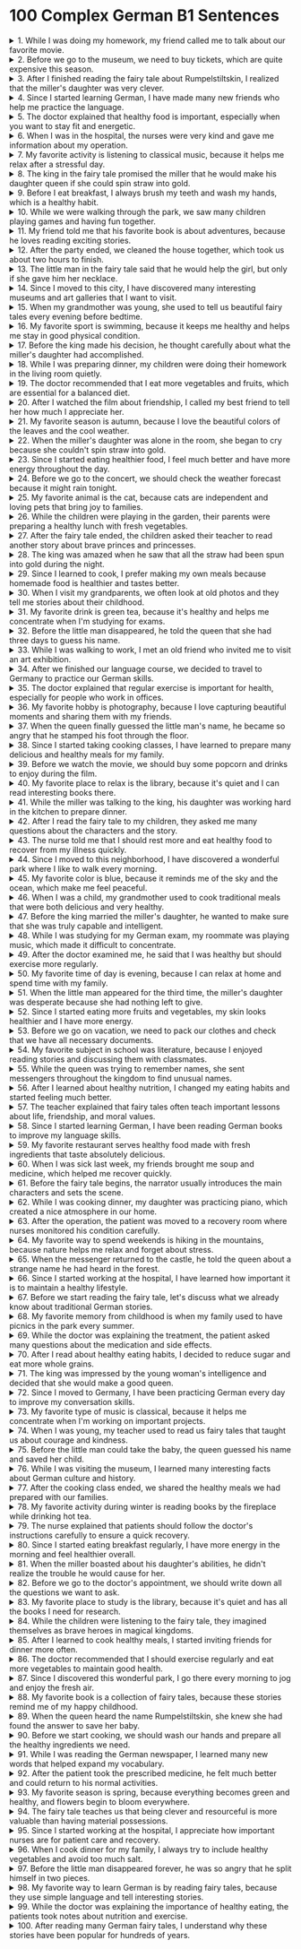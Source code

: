 # 100 Complex German B1 Sentences

<details>
<summary>1. While I was doing my homework, my friend called me to talk about our favorite movie.</summary>

- Während ich meine Hausaufgaben machte, rief mich mein Freund an, um über unseren Lieblingsfilm zu sprechen.  
- Während ich meine Hausaufgaben gemacht habe, hat mich mein Freund angerufen, um über unseren Lieblingsfilm zu sprechen.
</details>

<details>
<summary>2. Before we go to the museum, we need to buy tickets, which are quite expensive this season.</summary>

Bevor wir ins Museum gehen, müssen wir Tickets kaufen, die in dieser Jahreszeit ziemlich teuer sind.
</details>

<details>
<summary>3. After I finished reading the fairy tale about Rumpelstiltskin, I realized that the miller's daughter was very clever.</summary>

Nachdem ich das Märchen über Rumpelstilzchen gelesen hatte, erkannte ich, dass die Müllerstochter sehr klug war.
</details>

<details>
<summary>4. Since I started learning German, I have made many new friends who help me practice the language.</summary>

Seit ich Deutsch lerne, habe ich viele neue Freunde gefunden, die mir beim Üben der Sprache helfen.
</details>

<details>
<summary>5. The doctor explained that healthy food is important, especially when you want to stay fit and energetic.</summary>

Der Arzt erklärte, dass gesunde Lebensmittel wichtig sind, besonders wenn man fit und energisch bleiben möchte.
</details>

<details>
<summary>6. When I was in the hospital, the nurses were very kind and gave me information about my operation.</summary>

Als ich im Krankenhaus war, waren die Krankenschwestern sehr freundlich und gaben mir Informationen über meine Operation.
</details>

<details>
<summary>7. My favorite activity is listening to classical music, because it helps me relax after a stressful day.</summary>

Meine Lieblingsaktivität ist es, klassische Musik zu hören, weil sie mir hilft, nach einem stressigen Tag zu entspannen.
</details>

<details>
<summary>8. The king in the fairy tale promised the miller that he would make his daughter queen if she could spin straw into gold.</summary>

Der König im Märchen versprach dem Müller, dass er seine Tochter zur Königin machen würde, wenn sie Stroh zu Gold spinnen könnte.
</details>

<details>
<summary>9. Before I eat breakfast, I always brush my teeth and wash my hands, which is a healthy habit.</summary>

Bevor ich frühstücke, putze ich mir immer die Zähne und wasche mir die Hände, was eine gesunde Gewohnheit ist.
</details>

<details>
<summary>10. While we were walking through the park, we saw many children playing games and having fun together.</summary>

Während wir durch den Park spazierten, sahen wir viele Kinder, die Spiele spielten und zusammen Spaß hatten.
</details>

<details>
<summary>11. My friend told me that his favorite book is about adventures, because he loves reading exciting stories.</summary>

Mein Freund erzählte mir, dass sein Lieblingsbuch von Abenteuern handelt, weil er gerne aufregende Geschichten liest.
</details>

<details>
<summary>12. After the party ended, we cleaned the house together, which took us about two hours to finish.</summary>

Nachdem die Party zu Ende war, räumten wir das Haus zusammen auf, was uns etwa zwei Stunden kostete.
</details>

<details>
<summary>13. The little man in the fairy tale said that he would help the girl, but only if she gave him her necklace.</summary>

Das kleine Männchen im Märchen sagte, dass es dem Mädchen helfen würde, aber nur wenn sie ihm ihre Halskette gäbe.
</details>

<details>
<summary>14. Since I moved to this city, I have discovered many interesting museums and art galleries that I want to visit.</summary>

Seit ich in diese Stadt gezogen bin, habe ich viele interessante Museen und Kunstgalerien entdeckt, die ich besuchen möchte.
</details>

<details>
<summary>15. When my grandmother was young, she used to tell us beautiful fairy tales every evening before bedtime.</summary>

Als meine Großmutter jung war, erzählte sie uns jeden Abend schöne Märchen vor dem Schlafengehen.
</details>

<details>
<summary>16. My favorite sport is swimming, because it keeps me healthy and helps me stay in good physical condition.</summary>

Mein Lieblingssport ist Schwimmen, weil es mich gesund hält und mir hilft, in guter körperlicher Verfassung zu bleiben.
</details>

<details>
<summary>17. Before the king made his decision, he thought carefully about what the miller's daughter had accomplished.</summary>

Bevor der König seine Entscheidung traf, dachte er sorgfältig darüber nach, was die Müllerstochter geleistet hatte.
</details>

<details>
<summary>18. While I was preparing dinner, my children were doing their homework in the living room quietly.</summary>

Während ich das Abendessen zubereitete, machten meine Kinder ruhig ihre Hausaufgaben im Wohnzimmer.
</details>

<details>
<summary>19. The doctor recommended that I eat more vegetables and fruits, which are essential for a balanced diet.</summary>

Der Arzt empfahl mir, mehr Gemüse und Obst zu essen, die für eine ausgewogene Ernährung unerlässlich sind.
</details>

<details>
<summary>20. After I watched the film about friendship, I called my best friend to tell her how much I appreciate her.</summary>

Nachdem ich den Film über Freundschaft gesehen hatte, rief ich meine beste Freundin an, um ihr zu sagen, wie sehr ich sie schätze.
</details>

<details>
<summary>21. My favorite season is autumn, because I love the beautiful colors of the leaves and the cool weather.</summary>

Meine Lieblingsjahreszeit ist der Herbst, weil ich die schönen Farben der Blätter und das kühle Wetter liebe.
</details>

<details>
<summary>22. When the miller's daughter was alone in the room, she began to cry because she couldn't spin straw into gold.</summary>

Als die Müllerstochter allein im Zimmer war, fing sie an zu weinen, weil sie Stroh nicht zu Gold spinnen konnte.
</details>

<details>
<summary>23. Since I started eating healthier food, I feel much better and have more energy throughout the day.</summary>

Seit ich gesündere Lebensmittel esse, fühle ich mich viel besser und habe den ganzen Tag über mehr Energie.
</details>

<details>
<summary>24. Before we go to the concert, we should check the weather forecast because it might rain tonight.</summary>

Bevor wir ins Konzert gehen, sollten wir die Wettervorhersage prüfen, weil es heute Abend regnen könnte.
</details>

<details>
<summary>25. My favorite animal is the cat, because cats are independent and loving pets that bring joy to families.</summary>

Mein Lieblingstier ist die Katze, weil Katzen unabhängige und liebevolle Haustiere sind, die Familien Freude bringen.
</details>

<details>
<summary>26. While the children were playing in the garden, their parents were preparing a healthy lunch with fresh vegetables.</summary>

Während die Kinder im Garten spielten, bereiteten ihre Eltern ein gesundes Mittagessen mit frischem Gemüse zu.
</details>

<details>
<summary>27. After the fairy tale ended, the children asked their teacher to read another story about brave princes and princesses.</summary>

Nachdem das Märchen zu Ende war, baten die Kinder ihre Lehrerin, eine weitere Geschichte über mutige Prinzen und Prinzessinnen zu lesen.
</details>

<details>
<summary>28. The king was amazed when he saw that all the straw had been spun into gold during the night.</summary>

Der König war erstaunt, als er sah, dass das ganze Stroh während der Nacht zu Gold gesponnen worden war.
</details>

<details>
<summary>29. Since I learned to cook, I prefer making my own meals because homemade food is healthier and tastes better.</summary>

Seit ich kochen gelernt habe, bereite ich lieber meine eigenen Mahlzeiten zu, weil selbstgemachtes Essen gesünder ist und besser schmeckt.
</details>

<details>
<summary>30. When I visit my grandparents, we often look at old photos and they tell me stories about their childhood.</summary>

Wenn ich meine Großeltern besuche, schauen wir oft alte Fotos an und sie erzählen mir Geschichten aus ihrer Kindheit.
</details>

<details>
<summary>31. My favorite drink is green tea, because it's healthy and helps me concentrate when I'm studying for exams.</summary>

Mein Lieblingsgetränk ist grüner Tee, weil er gesund ist und mir hilft, mich zu konzentrieren, wenn ich für Prüfungen lerne.
</details>

<details>
<summary>32. Before the little man disappeared, he told the queen that she had three days to guess his name.</summary>

Bevor das kleine Männchen verschwand, sagte es der Königin, dass sie drei Tage hatte, um seinen Namen zu erraten.
</details>

<details>
<summary>33. While I was walking to work, I met an old friend who invited me to visit an art exhibition.</summary>

Während ich zur Arbeit ging, traf ich einen alten Freund, der mich einlud, eine Kunstausstellung zu besuchen.
</details>

<details>
<summary>34. After we finished our language course, we decided to travel to Germany to practice our German skills.</summary>

Nachdem wir unseren Sprachkurs beendet hatten, beschlossen wir, nach Deutschland zu reisen, um unsere Deutschkenntnisse zu üben.
</details>

<details>
<summary>35. The doctor explained that regular exercise is important for health, especially for people who work in offices.</summary>

Der Arzt erklärte, dass regelmäßige Bewegung für die Gesundheit wichtig ist, besonders für Menschen, die in Büros arbeiten.
</details>

<details>
<summary>36. My favorite hobby is photography, because I love capturing beautiful moments and sharing them with my friends.</summary>

Mein Lieblingshobby ist die Fotografie, weil ich gerne schöne Momente einfange und sie mit meinen Freunden teile.
</details>

<details>
<summary>37. When the queen finally guessed the little man's name, he became so angry that he stamped his foot through the floor.</summary>

Als die Königin endlich den Namen des kleinen Männchens erriet, wurde er so wütend, dass er mit dem Fuß durch den Boden stampfte.
</details>

<details>
<summary>38. Since I started taking cooking classes, I have learned to prepare many delicious and healthy meals for my family.</summary>

Seit ich Kochkurse nehme, habe ich gelernt, viele köstliche und gesunde Mahlzeiten für meine Familie zuzubereiten.
</details>

<details>
<summary>39. Before we watch the movie, we should buy some popcorn and drinks to enjoy during the film.</summary>

Bevor wir den Film schauen, sollten wir Popcorn und Getränke kaufen, um sie während des Films zu genießen.
</details>

<details>
<summary>40. My favorite place to relax is the library, because it's quiet and I can read interesting books there.</summary>

Mein Lieblingsort zum Entspannen ist die Bibliothek, weil es dort ruhig ist und ich interessante Bücher lesen kann.
</details>

<details>
<summary>41. While the miller was talking to the king, his daughter was working hard in the kitchen to prepare dinner.</summary>

Während der Müller mit dem König sprach, arbeitete seine Tochter hart in der Küche, um das Abendessen vorzubereiten.
</details>

<details>
<summary>42. After I read the fairy tale to my children, they asked me many questions about the characters and the story.</summary>

Nachdem ich meinen Kindern das Märchen vorgelesen hatte, stellten sie mir viele Fragen über die Charaktere und die Geschichte.
</details>

<details>
<summary>43. The nurse told me that I should rest more and eat healthy food to recover from my illness quickly.</summary>

Die Krankenschwester sagte mir, dass ich mehr ruhen und gesunde Lebensmittel essen sollte, um schnell von meiner Krankheit zu genesen.
</details>

<details>
<summary>44. Since I moved to this neighborhood, I have discovered a wonderful park where I like to walk every morning.</summary>

Seit ich in diese Nachbarschaft gezogen bin, habe ich einen wunderbaren Park entdeckt, in dem ich gerne jeden Morgen spazieren gehe.
</details>

<details>
<summary>45. My favorite color is blue, because it reminds me of the sky and the ocean, which make me feel peaceful.</summary>

Meine Lieblingsfarbe ist Blau, weil sie mich an den Himmel und das Meer erinnert, die mich friedlich fühlen lassen.
</details>

<details>
<summary>46. When I was a child, my grandmother used to cook traditional meals that were both delicious and very healthy.</summary>

Als ich ein Kind war, kochte meine Großmutter traditionelle Gerichte, die sowohl köstlich als auch sehr gesund waren.
</details>

<details>
<summary>47. Before the king married the miller's daughter, he wanted to make sure that she was truly capable and intelligent.</summary>

Bevor der König die Müllerstochter heiratete, wollte er sicherstellen, dass sie wirklich fähig und intelligent war.
</details>

<details>
<summary>48. While I was studying for my German exam, my roommate was playing music, which made it difficult to concentrate.</summary>

Während ich für meine Deutschprüfung lernte, spielte mein Mitbewohner Musik, was es schwierig machte, mich zu konzentrieren.
</details>

<details>
<summary>49. After the doctor examined me, he said that I was healthy but should exercise more regularly.</summary>

Nachdem der Arzt mich untersucht hatte, sagte er, dass ich gesund sei, aber regelmäßiger Sport treiben sollte.
</details>

<details>
<summary>50. My favorite time of day is evening, because I can relax at home and spend time with my family.</summary>

Meine Lieblingstageszeit ist der Abend, weil ich zu Hause entspannen und Zeit mit meiner Familie verbringen kann.
</details>

<details>
<summary>51. When the little man appeared for the third time, the miller's daughter was desperate because she had nothing left to give.</summary>

Als das kleine Männchen zum dritten Mal erschien, war die Müllerstochter verzweifelt, weil sie nichts mehr zu geben hatte.
</details>

<details>
<summary>52. Since I started eating more fruits and vegetables, my skin looks healthier and I have more energy.</summary>

Seit ich mehr Obst und Gemüse esse, sieht meine Haut gesünder aus und ich habe mehr Energie.
</details>

<details>
<summary>53. Before we go on vacation, we need to pack our clothes and check that we have all necessary documents.</summary>

Bevor wir in den Urlaub fahren, müssen wir unsere Kleidung einpacken und prüfen, dass wir alle notwendigen Dokumente haben.
</details>

<details>
<summary>54. My favorite subject in school was literature, because I enjoyed reading stories and discussing them with classmates.</summary>

Mein Lieblingsfach in der Schule war Literatur, weil ich gerne Geschichten las und sie mit Mitschülern diskutierte.
</details>

<details>
<summary>55. While the queen was trying to remember names, she sent messengers throughout the kingdom to find unusual names.</summary>

Während die Königin versuchte, sich an Namen zu erinnern, schickte sie Boten durch das ganze Königreich, um ungewöhnliche Namen zu finden.
</details>

<details>
<summary>56. After I learned about healthy nutrition, I changed my eating habits and started feeling much better.</summary>

Nachdem ich über gesunde Ernährung gelernt hatte, änderte ich meine Essgewohnheiten und fühlte mich viel besser.
</details>

<details>
<summary>57. The teacher explained that fairy tales often teach important lessons about life, friendship, and moral values.</summary>

Die Lehrerin erklärte, dass Märchen oft wichtige Lektionen über das Leben, Freundschaft und moralische Werte lehren.
</details>

<details>
<summary>58. Since I started learning German, I have been reading German books to improve my language skills.</summary>

Seit ich Deutsch lerne, lese ich deutsche Bücher, um meine Sprachkenntnisse zu verbessern.
</details>

<details>
<summary>59. My favorite restaurant serves healthy food made with fresh ingredients that taste absolutely delicious.</summary>

Mein Lieblingsrestaurant serviert gesunde Speisen aus frischen Zutaten, die absolut köstlich schmecken.
</details>

<details>
<summary>60. When I was sick last week, my friends brought me soup and medicine, which helped me recover quickly.</summary>

Als ich letzte Woche krank war, brachten mir meine Freunde Suppe und Medizin, was mir half, schnell zu genesen.
</details>

<details>
<summary>61. Before the fairy tale begins, the narrator usually introduces the main characters and sets the scene.</summary>

Bevor das Märchen beginnt, stellt der Erzähler normalerweise die Hauptcharaktere vor und beschreibt die Szene.
</details>

<details>
<summary>62. While I was cooking dinner, my daughter was practicing piano, which created a nice atmosphere in our home.</summary>

Während ich das Abendessen kochte, übte meine Tochter Klavier, was eine schöne Atmosphäre in unserem Zuhause schuf.
</details>

<details>
<summary>63. After the operation, the patient was moved to a recovery room where nurses monitored his condition carefully.</summary>

Nach der Operation wurde der Patient in einen Aufwachraum gebracht, wo Krankenschwestern seinen Zustand sorgfältig überwachten.
</details>

<details>
<summary>64. My favorite way to spend weekends is hiking in the mountains, because nature helps me relax and forget about stress.</summary>

Meine Lieblingsart, Wochenenden zu verbringen, ist Wandern in den Bergen, weil die Natur mir hilft zu entspannen und Stress zu vergessen.
</details>

<details>
<summary>65. When the messenger returned to the castle, he told the queen about a strange name he had heard in the forest.</summary>

Als der Bote zum Schloss zurückkehrte, erzählte er der Königin von einem seltsamen Namen, den er im Wald gehört hatte.
</details>

<details>
<summary>66. Since I started working at the hospital, I have learned how important it is to maintain a healthy lifestyle.</summary>

Seit ich im Krankenhaus arbeite, habe ich gelernt, wie wichtig es ist, einen gesunden Lebensstil zu pflegen.
</details>

<details>
<summary>67. Before we start reading the fairy tale, let's discuss what we already know about traditional German stories.</summary>

Bevor wir anfangen, das Märchen zu lesen, lasst uns besprechen, was wir bereits über traditionelle deutsche Geschichten wissen.
</details>

<details>
<summary>68. My favorite memory from childhood is when my family used to have picnics in the park every summer.</summary>

Meine Lieblingserinnerung aus der Kindheit ist, als meine Familie jeden Sommer Picknicks im Park gemacht hat.
</details>

<details>
<summary>69. While the doctor was explaining the treatment, the patient asked many questions about the medication and side effects.</summary>

Während der Arzt die Behandlung erklärte, stellte der Patient viele Fragen über die Medikamente und Nebenwirkungen.
</details>

<details>
<summary>70. After I read about healthy eating habits, I decided to reduce sugar and eat more whole grains.</summary>

Nachdem ich über gesunde Essgewohnheiten gelesen hatte, beschloss ich, Zucker zu reduzieren und mehr Vollkornprodukte zu essen.
</details>

<details>
<summary>71. The king was impressed by the young woman's intelligence and decided that she would make a good queen.</summary>

Der König war von der Intelligenz der jungen Frau beeindruckt und entschied, dass sie eine gute Königin abgeben würde.
</details>

<details>
<summary>72. Since I moved to Germany, I have been practicing German every day to improve my conversation skills.</summary>

Seit ich nach Deutschland gezogen bin, übe ich jeden Tag Deutsch, um meine Konversationsfähigkeiten zu verbessern.
</details>

<details>
<summary>73. My favorite type of music is classical, because it helps me concentrate when I'm working on important projects.</summary>

Meine Lieblingsmusik ist klassische Musik, weil sie mir hilft, mich zu konzentrieren, wenn ich an wichtigen Projekten arbeite.
</details>

<details>
<summary>74. When I was young, my teacher used to read us fairy tales that taught us about courage and kindness.</summary>

Als ich jung war, las uns unsere Lehrerin Märchen vor, die uns Mut und Freundlichkeit lehrten.
</details>

<details>
<summary>75. Before the little man could take the baby, the queen guessed his name and saved her child.</summary>

Bevor das kleine Männchen das Baby nehmen konnte, erriet die Königin seinen Namen und rettete ihr Kind.
</details>

<details>
<summary>76. While I was visiting the museum, I learned many interesting facts about German culture and history.</summary>

Während ich das Museum besuchte, lernte ich viele interessante Fakten über deutsche Kultur und Geschichte.
</details>

<details>
<summary>77. After the cooking class ended, we shared the healthy meals we had prepared with our families.</summary>

Nachdem der Kochkurs zu Ende war, teilten wir die gesunden Mahlzeiten, die wir zubereitet hatten, mit unseren Familien.
</details>

<details>
<summary>78. My favorite activity during winter is reading books by the fireplace while drinking hot tea.</summary>

Meine Lieblingsaktivität im Winter ist es, Bücher am Kamin zu lesen und dabei heißen Tee zu trinken.
</details>

<details>
<summary>79. The nurse explained that patients should follow the doctor's instructions carefully to ensure a quick recovery.</summary>

Die Krankenschwester erklärte, dass Patienten die Anweisungen des Arztes sorgfältig befolgen sollten, um eine schnelle Genesung zu gewährleisten.
</details>

<details>
<summary>80. Since I started eating breakfast regularly, I have more energy in the morning and feel healthier overall.</summary>

Seit ich regelmäßig frühstücke, habe ich morgens mehr Energie und fühle mich insgesamt gesünder.
</details>

<details>
<summary>81. When the miller boasted about his daughter's abilities, he didn't realize the trouble he would cause for her.</summary>

Als der Müller mit den Fähigkeiten seiner Tochter prahlte, erkannte er nicht, welche Schwierigkeiten er ihr bereiten würde.
</details>

<details>
<summary>82. Before we go to the doctor's appointment, we should write down all the questions we want to ask.</summary>

Bevor wir zum Arzttermin gehen, sollten wir alle Fragen aufschreiben, die wir stellen möchten.
</details>

<details>
<summary>83. My favorite place to study is the library, because it's quiet and has all the books I need for research.</summary>

Mein Lieblingsort zum Lernen ist die Bibliothek, weil es dort ruhig ist und alle Bücher hat, die ich für meine Recherche brauche.
</details>

<details>
<summary>84. While the children were listening to the fairy tale, they imagined themselves as brave heroes in magical kingdoms.</summary>

Während die Kinder dem Märchen zuhörten, stellten sie sich vor, mutige Helden in magischen Königreichen zu sein.
</details>

<details>
<summary>85. After I learned to cook healthy meals, I started inviting friends for dinner more often.</summary>

Nachdem ich gelernt hatte, gesunde Mahlzeiten zu kochen, lud ich öfter Freunde zum Abendessen ein.
</details>

<details>
<summary>86. The doctor recommended that I should exercise regularly and eat more vegetables to maintain good health.</summary>

Der Arzt empfahl mir, regelmäßig Sport zu treiben und mehr Gemüse zu essen, um eine gute Gesundheit zu erhalten.
</details>

<details>
<summary>87. Since I discovered this wonderful park, I go there every morning to jog and enjoy the fresh air.</summary>

Seit ich diesen wunderbaren Park entdeckt habe, gehe ich jeden Morgen dorthin, um zu joggen und die frische Luft zu genießen.
</details>

<details>
<summary>88. My favorite book is a collection of fairy tales, because these stories remind me of my happy childhood.</summary>

Mein Lieblingsbuch ist eine Märchensammlung, weil diese Geschichten mich an meine glückliche Kindheit erinnern.
</details>

<details>
<summary>89. When the queen heard the name Rumpelstiltskin, she knew she had found the answer to save her baby.</summary>

Als die Königin den Namen Rumpelstilzchen hörte, wusste sie, dass sie die Antwort gefunden hatte, um ihr Baby zu retten.
</details>

<details>
<summary>90. Before we start cooking, we should wash our hands and prepare all the healthy ingredients we need.</summary>

Bevor wir anfangen zu kochen, sollten wir unsere Hände waschen und alle gesunden Zutaten vorbereiten, die wir brauchen.
</details>

<details>
<summary>91. While I was reading the German newspaper, I learned many new words that helped expand my vocabulary.</summary>

Während ich die deutsche Zeitung las, lernte ich viele neue Wörter, die halfen, meinen Wortschatz zu erweitern.
</details>

<details>
<summary>92. After the patient took the prescribed medicine, he felt much better and could return to his normal activities.</summary>

Nachdem der Patient die verschriebene Medizin genommen hatte, fühlte er sich viel besser und konnte zu seinen normalen Aktivitäten zurückkehren.
</details>

<details>
<summary>93. My favorite season is spring, because everything becomes green and healthy, and flowers begin to bloom everywhere.</summary>

Meine Lieblingsjahreszeit ist der Frühling, weil alles grün und gesund wird und überall Blumen zu blühen beginnen.
</details>

<details>
<summary>94. The fairy tale teaches us that being clever and resourceful is more valuable than having material possessions.</summary>

Das Märchen lehrt uns, dass klug und einfallsreich zu sein wertvoller ist, als materielle Besitztümer zu haben.
</details>

<details>
<summary>95. Since I started working at the hospital, I appreciate how important nurses are for patient care and recovery.</summary>

Seit ich im Krankenhaus arbeite, schätze ich, wie wichtig Krankenschwestern für die Patientenbetreuung und Genesung sind.
</details>

<details>
<summary>96. When I cook dinner for my family, I always try to include healthy vegetables and avoid too much salt.</summary>

Wenn ich für meine Familie koche, versuche ich immer, gesundes Gemüse einzubeziehen und zu viel Salz zu vermeiden.
</details>

<details>
<summary>97. Before the little man disappeared forever, he was so angry that he split himself in two pieces.</summary>

Bevor das kleine Männchen für immer verschwand, war er so wütend, dass er sich in zwei Teile spaltete.
</details>

<details>
<summary>98. My favorite way to learn German is by reading fairy tales, because they use simple language and tell interesting stories.</summary>

Meine Lieblingsart, Deutsch zu lernen, ist das Lesen von Märchen, weil sie einfache Sprache verwenden und interessante Geschichten erzählen.
</details>

<details>
<summary>99. While the doctor was explaining the importance of healthy eating, the patients took notes about nutrition and exercise.</summary>

Während der Arzt die Wichtigkeit gesunder Ernährung erklärte, machten sich die Patienten Notizen über Ernährung und Bewegung.
</details>

<details>
<summary>100. After reading many German fairy tales, I understand why these stories have been popular for hundreds of years.</summary>

Nachdem ich viele deutsche Märchen gelesen habe, verstehe ich, warum diese Geschichten seit Hunderten von Jahren beliebt sind.
</details>
